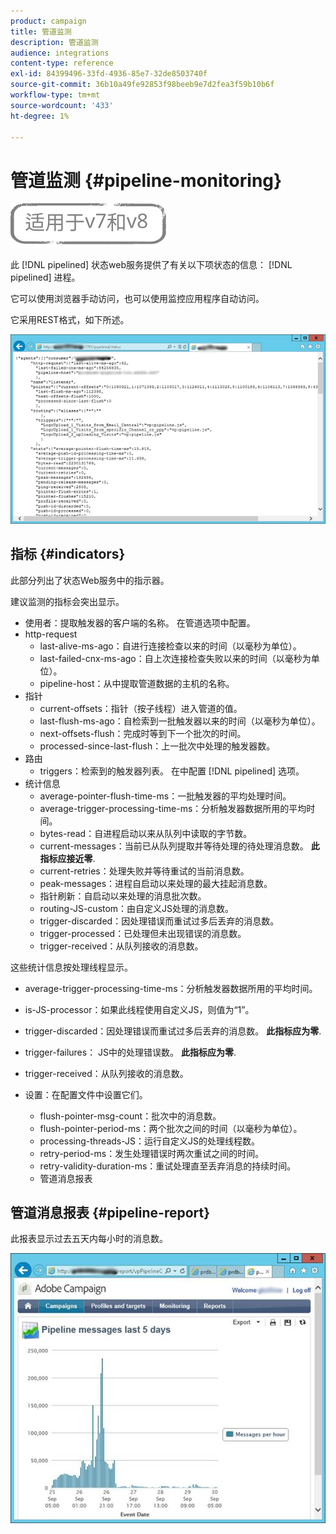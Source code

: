 ```yaml
---
product: campaign
title: 管道监测
description: 管道监测
audience: integrations
content-type: reference
exl-id: 84399496-33fd-4936-85e7-32de8503740f
source-git-commit: 36b10a49fe92853f98beeb9e7d2fea3f59b10b6f
workflow-type: tm+mt
source-wordcount: '433'
ht-degree: 1%

---
```


# 管道监测 {#pipeline-monitoring}

![](../../assets/common.svg)

此 [!DNL pipelined] 状态web服务提供了有关以下项状态的信息： [!DNL pipelined] 进程。

它可以使用浏览器手动访问，也可以使用监控应用程序自动访问。

它采用REST格式，如下所述。

![](assets/triggers_8.png)

## 指标 {#indicators}

此部分列出了状态Web服务中的指示器。

建议监测的指标会突出显示。

* 使用者：提取触发器的客户端的名称。 在管道选项中配置。
* http-request
   * last-alive-ms-ago：自进行连接检查以来的时间（以毫秒为单位）。
   * last-failed-cnx-ms-ago：自上次连接检查失败以来的时间（以毫秒为单位）。
   * pipeline-host：从中提取管道数据的主机的名称。
* 指针
   * current-offsets：指针（按子线程）进入管道的值。
   * last-flush-ms-ago：自检索到一批触发器以来的时间（以毫秒为单位）。
   * next-offsets-flush：完成时等到下一个批次的时间。
   * processed-since-last-flush：上一批次中处理的触发器数。
* 路由
   * triggers：检索到的触发器列表。 在中配置 [!DNL pipelined] 选项。
* 统计信息
   * average-pointer-flush-time-ms：一批触发器的平均处理时间。
   * average-trigger-processing-time-ms：分析触发器数据所用的平均时间。
   * bytes-read：自进程启动以来从队列中读取的字节数。
   * current-messages：当前已从队列提取并等待处理的待处理消息数。 **此指标应接近零**.
   * current-retries：处理失败并等待重试的当前消息数。
   * peak-messages：进程自启动以来处理的最大挂起消息数。
   * 指针刷新：自启动以来处理的消息批次数。
   * routing-JS-custom：由自定义JS处理的消息数。
   * trigger-discarded：因处理错误而重试过多后丢弃的消息数。
   * trigger-processed：已处理但未出现错误的消息数。
   * trigger-received：从队列接收的消息数。

这些统计信息按处理线程显示。

* average-trigger-processing-time-ms：分析触发器数据所用的平均时间。
* is-JS-processor：如果此线程使用自定义JS，则值为“1”。
* trigger-discarded：因处理错误而重试过多后丢弃的消息数。 **此指标应为零**.
* trigger-failures： JS中的处理错误数。 **此指标应为零**.
* trigger-received：从队列接收的消息数。

* 设置：在配置文件中设置它们。
   * flush-pointer-msg-count：批次中的消息数。
   * flush-pointer-period-ms：两个批次之间的时间（以毫秒为单位）。
   * processing-threads-JS：运行自定义JS的处理线程数。
   * retry-period-ms：发生处理错误时两次重试之间的时间。
   * retry-validity-duration-ms：重试处理直至丢弃消息的持续时间。
   * 管道消息报表

## 管道消息报表 {#pipeline-report}

此报表显示过去五天内每小时的消息数。

![](assets/triggers_9.png)
